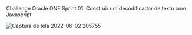 Challenge Oracle ONE Sprint 01:
Construir um decodificador de texto com Javascript

![Captura de tela 2022-06-02 205755](https://user-images.githubusercontent.com/106345689/171759302-01b699ff-af56-45e5-b900-bd5238bf5637.png)
